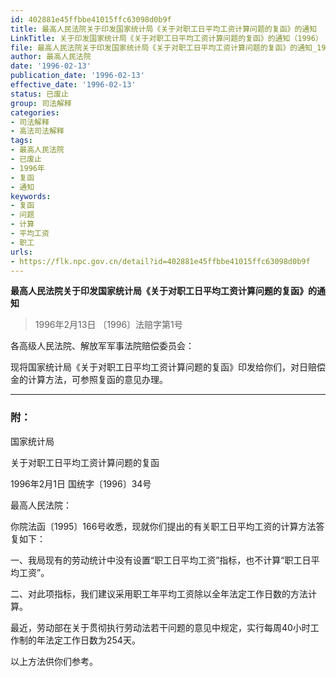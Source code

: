 ```yaml
---
id: 402881e45ffbbe41015ffc63098d0b9f
title: 最高人民法院关于印发国家统计局《关于对职工日平均工资计算问题的复函》的通知
LinkTitle: 关于印发国家统计局《关于对职工日平均工资计算问题的复函》的通知（1996）
file: 最高人民法院关于印发国家统计局《关于对职工日平均工资计算问题的复函》的通知_19960213_402881e45ffbbe41015ffc63098d0b9f.docx
author: 最高人民法院
date: '1996-02-13'
publication_date: '1996-02-13'
effective_date: '1996-02-13'
status: 已废止
group: 司法解释
categories:
- 司法解释
- 高法司法解释
tags:
- 最高人民法院
- 已废止
- 1996年
- 复函
- 通知
keywords:
- 复函
- 问题
- 计算
- 平均工资
- 职工
urls:
- https://flk.npc.gov.cn/detail?id=402881e45ffbbe41015ffc63098d0b9f
---
```


**最高人民法院关于印发国家统计局《关于对职工日平均工资计算问题的复函》的通知**

> 1996年2月13日 〔1996〕法赔字第1号

各高级人民法院、解放军军事法院赔偿委员会：

现将国家统计局《关于对职工日平均工资计算问题的复函》印发给你们，对日赔偿金的计算方法，可参照复函的意见办理。

---

### 附：

国家统计局

关于对职工日平均工资计算问题的复函

1996年2月1日 国统字〔1996〕34号

最高人民法院：

你院法函〔1995〕166号收悉，现就你们提出的有关职工日平均工资的计算方法答复如下：

一、我局现有的劳动统计中没有设置“职工日平均工资”指标，也不计算“职工日平均工资”。

二、对此项指标，我们建议采用职工年平均工资除以全年法定工作日数的方法计算。

最近，劳动部在关于贯彻执行劳动法若干问题的意见中规定，实行每周40小时工作制的年法定工作日数为254天。

以上方法供你们参考。
